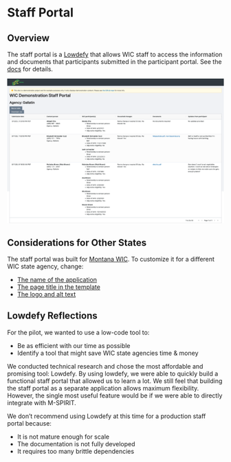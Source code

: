 # Staff Portal

## Overview

The staff portal is a [Lowdefy](https://lowdefy.com) that allows WIC staff to access the information and documents that participants submitted in the participant portal. See the [docs](../docs/staff) for details.

![Staff portal screenshot](../docs/imgs/staff-portal.png)

## Considerations for Other States

The staff portal was built for [Montana WIC](https://dphhs.mt.gov/ecfsd/WIC). To customize it for a different WIC state agency, change:

- [The name of the application](https://github.com/navapbc/wic-participant-recertification-portal/blob/0cb2893e3093d7b2f666367558ca6b4221d78e7e/staff/lowdefy.yaml#L4)
- [The page title in the template](https://github.com/navapbc/wic-participant-recertification-portal/blob/0cb2893e3093d7b2f666367558ca6b4221d78e7e/staff/templates/page_template.yml#L52)
- [The logo and alt text](https://github.com/navapbc/wic-participant-recertification-portal/blob/0cb2893e3093d7b2f666367558ca6b4221d78e7e/staff/templates/page_template.yml#L22)

## Lowdefy Reflections

For the pilot, we wanted to use a low-code tool to:

- Be as efficient with our time as possible
- Identify a tool that might save WIC state agencies time & money

We conducted technical research and chose the most affordable and promising tool: Lowdefy. By using lowdefy, we were able to quickly build a functional staff portal that allowed us to learn a lot. We still feel that building the staff portal as a separate application allows maximum flexibility. However, the single most useful feature would be if we were able to directly integrate with M-SPIRIT.

We don’t recommend using Lowdefy at this time for a production staff portal because:

- It is not mature enough for scale
- The documentation is not fully developed
- It requires too many brittle dependencies